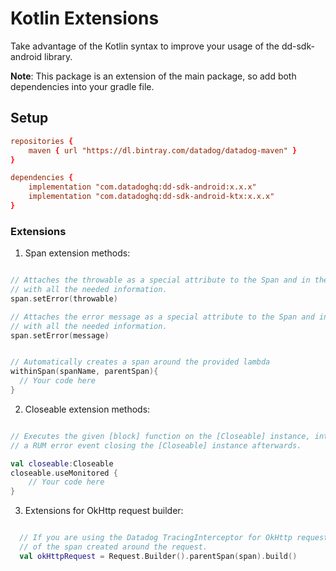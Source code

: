 # Kotlin Extensions

Take advantage of the Kotlin syntax to improve your usage of the dd-sdk-android library.

**Note**: This package is an extension of the main package, so add both dependencies into your gradle file.

## Setup
```conf
repositories {
    maven { url "https://dl.bintray.com/datadog/datadog-maven" }
}

dependencies {
    implementation "com.datadoghq:dd-sdk-android:x.x.x"
    implementation "com.datadoghq:dd-sdk-android-ktx:x.x.x"
}
```

### Extensions

1. Span extension methods:

```kotlin

// Attaches the throwable as a special attribute to the Span and in the same time sends also a Log message
// with all the needed information.
span.setError(throwable)

// Attaches the error message as a special attribute to the Span and in the same time sends also a Log message
// with all the needed information.
span.setError(message)

```

```kotlin

// Automatically creates a span around the provided lambda
withinSpan(spanName, parentSpan){
  // Your code here
}

```

2. Closeable extension methods:

```kotlin

// Executes the given [block] function on the [Closeable] instance, intercepts any Exception and sends it in 
// a RUM error event closing the [Closeable] instance afterwards.

val closeable:Closeable
closeable.useMonitored { 
    // Your code here
}

```

3. Extensions for OkHttp request builder:

```kotlin

  // If you are using the Datadog TracingInterceptor for OkHttp request, this adds the provided parentSpan as the parent
  // of the span created around the request.
  val okHttpRequest = Request.Builder().parentSpan(span).build()

```
